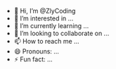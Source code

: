 - 👋 Hi, I’m @ZlyCoding
- 👀 I’m interested in ...
- 🌱 I’m currently learning ...
- 💞️ I’m looking to collaborate on ...
- 📫 How to reach me ...
- 😄 Pronouns: ...
- ⚡ Fun fact: ...

<!---
ZlyCoding/ZlyCoding is a ✨ special ✨ repository because its `README.md` (this file) appears on your GitHub profile.
You can click the Preview link to take a look at your changes.
--->
